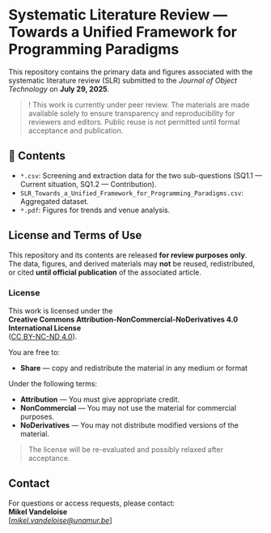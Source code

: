 # Systematic Literature Review — Towards a Unified Framework for Programming Paradigms

This repository contains the primary data and figures associated with the systematic literature review (SLR) submitted to the *Journal of Object Technology* on **July 29, 2025**.

>  ! This work is currently under peer review. The materials are made available solely to ensure transparency and reproducibility for reviewers and editors. Public reuse is not permitted until formal acceptance and publication.

## 📁 Contents

- `*.csv`: Screening and extraction data for the two sub-questions (SQ1.1 — Current situation, SQ1.2 — Contribution).
- `SLR_Towards_a_Unified_Framework_for_Programming_Paradigms.csv`: Aggregated dataset.
- `*.pdf`: Figures for trends and venue analysis.

## License and Terms of Use

This repository and its contents are released **for review purposes only**.  
The data, figures, and derived materials may **not** be reused, redistributed, or cited **until official publication** of the associated article.

### License

This work is licensed under the  
**Creative Commons Attribution-NonCommercial-NoDerivatives 4.0 International License**  
([CC BY-NC-ND 4.0](https://creativecommons.org/licenses/by-nc-nd/4.0/)).

You are free to:

- **Share** — copy and redistribute the material in any medium or format

Under the following terms:

- **Attribution** — You must give appropriate credit.
- **NonCommercial** — You may not use the material for commercial purposes.
- **NoDerivatives** — You may not distribute modified versions of the material.

> The license will be re-evaluated and possibly relaxed after acceptance.

## Contact

For questions or access requests, please contact:  
**Mikel Vandeloise**  
[*mikel.vandeloise@unamur.be*]



